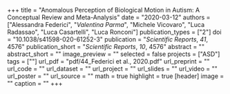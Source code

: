 +++
title = "Anomalous Perception of Biological Motion in Autism: A Conceptual Review and Meta-Analysis"
date = "2020-03-12"
authors = ["Alessandra Federici", "_Valentina Parma_", "Michele Vicovaro", "Luca Radassao", "Luca Casartelli", "Luca Ronconi"]
publication_types = ["2"]
doi = "10.1038/s41598-020-61252-3"
publication = "*Scientific Reports*, *41*, 4576"
publication_short = "*Scientific Reports*, *10*, 4576"
abstract = ""
abstract_short = ""
image_preview = ""
selected = false
projects = ["ASD"]
tags = [""]
url_pdf = "pdf/44_Federici et al., 2020.pdf"
url_preprint = ""
url_code = ""
url_dataset = ""
url_project = ""
url_slides = ""
url_video = ""
url_poster = ""
url_source = ""
math = true
highlight = true
[header]
image = ""
caption = ""
+++
